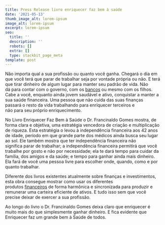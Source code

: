 ```yaml
---
title: Press Release livro enriquecer faz bem à saúde
date: '2021-05-13'
thumb_image_alt: lorem-ipsum
image_alt: lorem-ipsum
excerpt: lorem-ipsum
seo:
  title: ''
  description: ''
  robots: []
  extra: []
  type: stackbit_page_meta
template: post
---
```

Não importa qual a sua profissão ou quanto você ganha. Chegará o dia em que você terá que parar de trabalhar seja por vontade própria ou não. E terá que tirar dinheiro de algum lugar para manter seu padrão de vida. Não dá para contar com o governo, com os [bancos](https://economia.uol.com.br/noticias/redacao/2018/11/08/lucro-bancos-balanco-economatica.htm) ou mesmo com os filhos. Cabe a você, enquanto ainda jovem saudável e ativo, conquistar a manter a sua saúde financeira. Uma pessoa que não cuida das suas finanças passará o resto da vida trabalhando para enriquecer terceiros e não para seu próprio enriquecimento.

No Livro Enriquecer Faz Bem à Saúde o Dr. Francinaldo Gomes mostra, de forma clara e objetiva, uma estratégia vencedora de criação e multiplicação de riqueza. Esta estratégia o levou à independência financeira aos 42 anos de idade, período em que grande parte dos médicos ainda busca seu lugar ao sol. Ele também mostra que ter independência financeira não significa parar de trabalhar; a independência financeira permitirá que você trabalhe por gosto e não por necessidade; ela te dará tempo para cuidar da família, dos amigos e da saúde; e tempo para ganhar ainda mais dinheiro. Ela fará de você uma pessoa livre para escolher onde, quando, como e por quanto trabalhar.

Diferente dos livros existentes atualmente sobre finanças e investimentos, esta obra consegue mostrar como usar os diferentes produtos [financeiros](https://saudemaisacao.com.br/blog/como-investir-dinheiro-no-exterior/) de forma harmônica e sincronizada para produzir e remunerar uma carteira eficiente de ativos. E tudo isso sem que você precise deixar de exercer a sua profissão.

Ao longo do livro o Dr. Francinaldo Gomes deixa claro que enriquecer é muito mais do que simplesmente ganhar dinheiro. E fica evidente que Enriquecer faz um grande bem à Saúde de todos.
